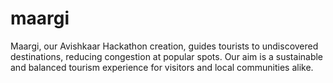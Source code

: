 # maargi
Maargi, our Avishkaar Hackathon creation, guides tourists to undiscovered destinations, reducing congestion at popular spots. Our aim is a sustainable and balanced tourism experience for visitors and local communities alike.
